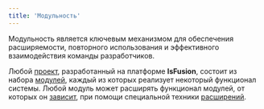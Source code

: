 ```yaml
---
title: 'Модульность'
---
```


Модульность является ключевым механизмом для обеспечения расширяемости, повторного использования и эффективного взаимодействия команды разработчиков.

Любой [проект](Проекты.md), разработанный на платформе **lsFusion**, состоит из набора [модулей](Модули.md), каждый из которых реализует некоторый функционал системы. Любой модуль может расширять функционал модулей, от которых он [зависит](Модули.md#зависимости-между-модулями), при помощи специальной техники [расширений](Расширения.md).

 
